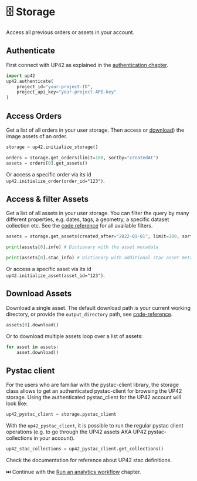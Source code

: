 # :file_cabinet: Storage

Access all previous orders or assets in your account.

## **Authenticate**

First connect with UP42 as explained in the [authentication chapter](authentication.md).

```python
import up42
up42.authenticate(
    project_id="your-project-ID",
    project_api_key="your-project-API-key"
)
```

## **Access Orders**

Get a list of all orders in your user storage. Then access or [download](#download-assets)) the image assets of an 
order.

```python
storage = up42.initialize_storage()

orders = storage.get_orders(limit=100, sortby="createdAt")
assets = orders[0].get_assets()
```
Or access a specific order via its id `up42.initialize_order(order_id="123")`.


## **Access & filter Assets**

Get a list of all assets in your user storage. You can filter the query by many different properties, e.g.
dates, tags, a geometry, a specific dataset collection etc. See the 
[code reference](https://sdk.up42.com/reference/storage-reference/#up42.storage.Storage.get_assets) for all 
available filters.

```python
assets = storage.get_assets(created_after="2022-01-01", limit=100, sortby="size", descending=False)

print(assets[0].info) # Dictionary with the asset metadata

print(assets[0].stac_info) # Dictionary with additional stac asset metadata, e.g. geometry, image acquistion parameters etc.
```

Or access a specific asset via its id `up42.initialize_asset(asset_id="123")`.


## **Download Assets**

Download a single asset. The default download path is your current working directory, or provide the `output_directory`
path, see [code-reference](asset-reference.md#up42.asset.Asset.download).

```python
assets[0].download()
```

Or to download multiple assets loop over a list of assets:

```python
for asset in assets:
    asset.download()
```

## **Pystac client**

For the users who are familiar with the pystac-client library, the storage class allows to get an authenticated pystac-client for browsing the UP42 storage.
Using the authenticated pystac_client for the UP42 account will look like:

```python
up42_pystac_client = storage.pystac_client
```

With the `up42_pystac_client`, it is possible to run the regular pystac client operations (e.g. to go through the UP42 assets AKA UP42 pystac-collections in your account). 

```python
up42_stac_collections = up42_pystac_client.get_collections()
```

Check the documentation for reference about UP42 stac definitions.




⏭️ Continue with the [Run an analytics workflow](analytics_workflow.md) chapter.